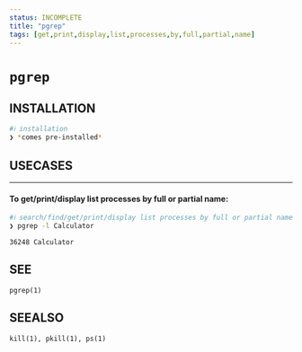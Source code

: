 ```yaml
---
status: INCOMPLETE
title: "pgrep"
tags: [get,print,display,list,processes,by,full,partial,name]
---
```


# `pgrep`

## INSTALLATION


```bash
#ℹ︎ installation
❯ *comes pre-installed*
```


## USECASES

----
#### To get/print/display list processes by full or partial name:


```bash
#ℹ︎ search/find/get/print/display list processes by full or partial name
❯ pgrep -l Calculator
```

    36248 Calculator


## SEE

    pgrep(1)

## SEEALSO

    kill(1), pkill(1), ps(1)

